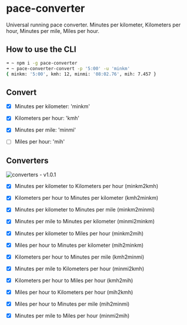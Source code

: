 # pace-converter

Universal running pace converter. Minutes per kilometer, Kilometers per hour, Minutes per mile, Miles per hour.

## How to use the CLI

```bash
➜ ~ npm i -g pace-converter
➜ ~ pace-converter-convert -p '5:00' -u 'minkm'
{ minkm: '5:00', kmh: 12, minmi: '08:02.76', mih: 7.457 }
```

## Convert

- [X] Minutes per kilometer: 'minkm'

- [X] Kilometers per hour: 'kmh'

- [X] Minutes per mile: 'minmi'

- [ ] Miles per hour: 'mih'

## Converters

![converters - v1.0.1](converters_-_v1.0.1.png "converters - v1.0.1")

- [X] Minutes per kilometer to Kilometers per hour (minkm2kmh)

- [X] Kilometers per hour to Minutes per kilometer (kmh2minkm)

- [X] Minutes per kilometer to Minutes per mile (minkm2minmi)

- [X] Minutes per mile to Minutes per kilometer (minmi2minkm)

- [X] Minutes per kilometer to Miles per hour (minkm2mih)

- [X] Miles per hour to Minutes per kilometer (mih2minkm)

- [X] Kilometers per hour to Minutes per mile (kmh2minmi)

- [X] Minutes per mile to Kilometers per hour (minmi2kmh)

- [X] Kilometers per hour to Miles per hour (kmh2mih)

- [X] Miles per hour to Kilometers per hour (mih2kmh)

- [X] Miles per hour to Minutes per mile (mih2minmi)

- [X] Minutes per mile to Miles per hour (minmi2mih)
